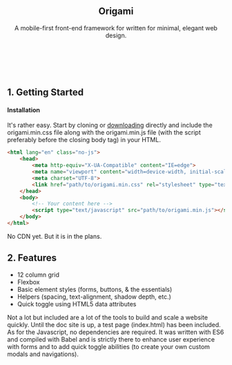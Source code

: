<p align="center">
    <h2 align="center">Origami</h2>
</p>
<p align="center">
    A mobile-first front-end framework for written for minimal, elegant web design.
</p>
<br/>
<br/>
<br/>
<br/>

## 1. Getting Started

#### Installation
It's rather easy. Start by cloning or [downloading](https://github.com/benjamin-farnham/origami/archive/master.zip) directly and include the origami.min.css file along with the origami.min.js file (with the script preferably before the closing body tag) in your HTML.

```html
<html lang="en" class="no-js">
    <head>
        <meta http-equiv="X-UA-Compatible" content="IE=edge">
        <meta name="viewport" content="width=device-width, initial-scale=1.0">
        <meta charset="UTF-8">
        <link href="path/to/origami.min.css" rel="stylesheet" type="text/css">
    </head>
    <body>
        <!-- Your content here -->
        <script type="text/javascript" src="path/to/origami.min.js"></script>
    </body>
</html>
```

No CDN yet. But it is in the plans.

## 2. Features

- 12 column grid
- Flexbox
- Basic element styles (forms, buttons, & the essentials)
- Helpers (spacing, text-alignment, shadow depth, etc.)
- Quick toggle using HTML5 data attributes

Not a lot but included are a lot of the tools to build and scale a website quickly. Until the doc site is up, a test page (index.html) has been included. As for the Javascript, no dependencies are required. It was written with ES6 and compiled with Babel and is strictly there to enhance user experience with forms and to add quick toggle abilities (to create your own custom modals and navigations).
